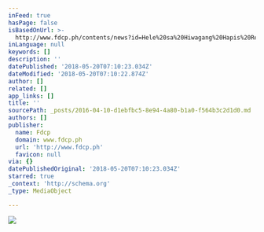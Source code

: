 ```yaml
---
inFeed: true
hasPage: false
isBasedOnUrl: >-
  http://www.fdcp.ph/contents/news?id=Hele%20sa%20Hiwagang%20Hapis%20Returns%20to%20the%20Cinematheques%20this%20April
inLanguage: null
keywords: []
description: ''
datePublished: '2018-05-20T07:10:23.034Z'
dateModified: '2018-05-20T07:10:22.874Z'
author: []
related: []
app_links: []
title: ''
sourcePath: _posts/2016-04-10-d1ebfbc5-8e94-4a80-b1a0-f564b3c2d1d0.md
authors: []
publisher:
  name: Fdcp
  domain: www.fdcp.ph
  url: 'http://www.fdcp.ph'
  favicon: null
via: {}
datePublishedOriginal: '2018-05-20T07:10:23.034Z'
starred: true
_context: 'http://schema.org'
_type: MediaObject

---
```

<article style=""><img src="https://fbcdn-sphotos-d-a.akamaihd.net/hphotos-ak-xfp1/t31.0-8/12909534_752146151593284_8894993751034255324_o.jpg" /></article>